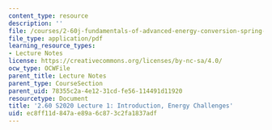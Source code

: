 ```yaml
---
content_type: resource
description: ''
file: /courses/2-60j-fundamentals-of-advanced-energy-conversion-spring-2020/ec8ff11d847ae89a6c873c2fa1837adf_MIT2_60s20_lec1.pdf
file_type: application/pdf
learning_resource_types:
- Lecture Notes
license: https://creativecommons.org/licenses/by-nc-sa/4.0/
ocw_type: OCWFile
parent_title: Lecture Notes
parent_type: CourseSection
parent_uid: 78355c2a-4e12-31cd-fe56-114491d11920
resourcetype: Document
title: '2.60 S2020 Lecture 1: Introduction, Energy Challenges'
uid: ec8ff11d-847a-e89a-6c87-3c2fa1837adf
---
```

